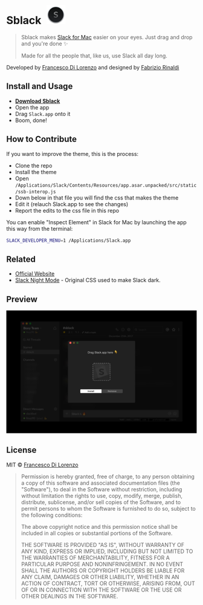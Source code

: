 # Sblack &nbsp;<img width="50px" src="Github/icon.png">

> Sblack makes [Slack for Mac](https://slack.com/downloads/osx) easier on your eyes. 
Just drag and drop and you're done ✨
> 
> Made for all the people that, like us, use Slack all day long.

Developed by [Francesco Di Lorenzo](http://www.twitter.com/frankdilo) and designed by [Fabrizio Rinaldi](http://www.twitter.com/linuz90)


## Install and Usage

- [**Download Sblack**](https://github.com/frankdilo/sblack/releases/latest)
- Open the app
- Drag `Slack.app` onto it
- Boom, done!

## How to Contribute

If you want to improve the theme, this is the process:

- Clone the repo
- Install the theme
- Open `/Applications/Slack/Contents/Resources/app.asar.unpacked/src/static/ssb-interop.js`
- Down below in that file you will find the css that makes the theme
- Edit it (relauch Slack.app to see the changes)
- Report the edits to the css file in this repo

You can enable "Inspect Element" in Slack for Mac by launching the app this way from the terminal:

```sh
SLACK_DEVELOPER_MENU=1 /Applications/Slack.app
```

## Related

- [Official Website](http://www.sblack.online)
- [Slack Night Mode](https://github.com/laCour/slack-night-mode) - Original CSS used to make Slack dark.

## Preview

![](Github/preview.jpg)

## License

MIT © [Francesco Di Lorenzo](http://frankdilo.xyz)

> Permission is hereby granted, free of charge, to any person obtaining a copy of this software and associated documentation files (the "Software"), to deal in the Software without restriction, including without limitation the rights to use, copy, modify, merge, publish, distribute, sublicense, and/or sell copies of the Software, and to permit persons to whom the Software is furnished to do so, subject to the following conditions:
> 
> The above copyright notice and this permission notice shall be included in all copies or substantial portions of the Software.
> 
> THE SOFTWARE IS PROVIDED "AS IS", WITHOUT WARRANTY OF ANY KIND, EXPRESS OR IMPLIED, INCLUDING BUT NOT LIMITED TO THE WARRANTIES OF MERCHANTABILITY, FITNESS FOR A PARTICULAR PURPOSE AND NONINFRINGEMENT. IN NO EVENT SHALL THE AUTHORS OR COPYRIGHT HOLDERS BE LIABLE FOR ANY CLAIM, DAMAGES OR OTHER LIABILITY, WHETHER IN AN ACTION OF CONTRACT, TORT OR OTHERWISE, ARISING FROM, OUT OF OR IN CONNECTION WITH THE SOFTWARE OR THE USE OR OTHER DEALINGS IN THE SOFTWARE.
